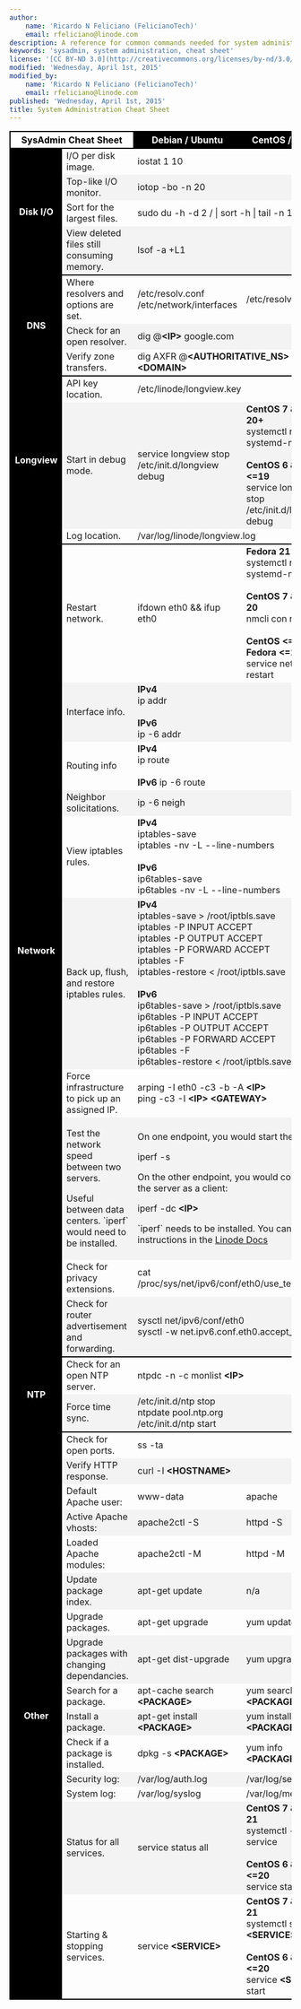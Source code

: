 ```yaml
---
author:
    name: 'Ricardo N Feliciano (FelicianoTech)'
    email: rfeliciano@linode.com
description: A reference for common commands needed for system administration.
keywords: 'sysadmin, system administration, cheat sheet'
license: '[CC BY-ND 3.0](http://creativecommons.org/licenses/by-nd/3.0/us/)'
modified: 'Wednesday, April 1st, 2015'
modified_by:
    name: 'Ricardo N Feliciano (FelicianoTech)'
    email: rfeliciano@linode.com
published: 'Wednesday, April 1st, 2015'
title: System Administration Cheat Sheet
---
```


<style type="text/css">
#cs-table {
	width: 100%;
}

#cs-table #col1 {
	background-color: #000000;
	width: 10%;
	color: #FFFFFF;
	font-weight: bold;
}

#cs-table #col2 {
	width: 24%;
}

#cs-table #col3and4 {
	width: 33%;
}

#cs-table thead, #cs-table tbody {
	border: 2px solid #000000;
}
	#cs-table-title {
		background-color: #FFFFFF;
		color: #000000;
	}

	#cs-table th ~ th {
		background-color: #000000;
		color: #FFFFFF;
	}

	#cs-table tbody th:first-child {
		color: #FFFFFF;
	}

	#cs-table tbody tr:nth-child(even) {
		background-color: #F3F3F3;
	}
</style>

<table id="cs-table">
<colgroup>
	<col id="col1">
	<col id="col2">
	<col id="col3and4" span="2">
</colgroup>
<thead>
	<tr>
		<th id="cs-table-title" colspan="2">SysAdmin Cheat Sheet</th>
		<th scope="col">Debian / Ubuntu</th>
		<th scope="col">CentOS / Fedora</th>
	</tr>
</thead>
<tbody>
	<tr>
		<th rowspan="4" scope="rowgroup">Disk I/O</th>
		<td>I/O per disk image.</td>
		<td colspan="2">iostat 1 10</td>
	</tr>
	<tr>
		<td>Top-like I/O monitor.</td>
		<td colspan="2">iotop -bo -n 20</td>
	</tr>
	<tr>
		<td>Sort for the largest files.</td>
		<td colspan="2">sudo du -h -d 2 / | sort -h | tail -n 15</td>
	</tr>
	<tr>
		<td>View deleted files still consuming memory.</td>
		<td colspan="2">lsof -a +L1</td>
	</tr>
</tbody>
<tbody>
	<tr>
		<th rowspan="3" scope="rowgroup">DNS</th>
		<td>Where resolvers and options are set.</td>
		<td>/etc/resolv.conf<br />
		/etc/network/interfaces</td>
		<td>/etc/resolv.conf</td>
	</tr>
	<tr>
		<td>Check for an open resolver.</td>
		<td colspan="2">dig @<strong>&lt;IP&gt;</strong> google.com</td>
	</tr>
	<tr>
		<td>Verify zone transfers.</td>
		<td colspan="2">dig AXFR @<strong>&lt;AUTHORITATIVE_NS&gt;
		&lt;DOMAIN&gt;</strong></td>
	</tr>
</tbody>
<tbody>
	<tr>
		<th rowspan="3" scope="rowgroup">Longview</th>
		<td>API key location.</td>
		<td colspan="2">/etc/linode/longview.key</td>
	</tr>
	<tr>
		<td>Start in debug mode.</td>
		<td>
			service longview stop<br />
			/etc/init.d/longview debug
		</td>
		<td>
			<strong>CentOS 7 & Fedora 20+</strong><br />
			systemctl restart systemd-networkd<br />
			<br />
			<strong>CentOS 6 & Fedora &lt;=19</strong><br />
			service longview stop<br />
			/etc/init.d/longview debug
		</td>
	</tr>
	<tr>
		<td>Log location.</td>
		<td colspan="2">/var/log/linode/longview.log</td>
	</tr>
</tbody>
<tbody>
	<tr>
		<th rowspan="10" scope="rowgroup">Network</th>
		<td>Restart network.</td>
		<td>ifdown eth0 && ifup eth0</td>
		<td>
			<strong>Fedora 21</strong><br />
			systemctl restart systemd-networkd<br />
			<br />
			<strong>CentOS 7 & Fedora 20</strong><br />
			nmcli con reload<br />
			<br />
			<strong>CentOS &lt;=6 Fedora &lt;=19</strong>
			service network restart
		</td>
	</tr>
	<tr>
		<td>Interface info.</td>
		<td colspan="2">
			<strong>IPv4</strong><br />
			ip addr<br />
			<br />
			<strong>IPv6</strong><br />
			ip -6 addr
		</td>
	</tr>
	<tr>
		<td>Routing info</td>
		<td colspan="2">
			<strong>IPv4</strong><br />
			ip route<br />
			<br />
			<strong>IPv6</strong>
			ip -6 route
		</td>
	</tr>
	<tr>
		<td>Neighbor solicitations.</td>
		<td colspan="2">ip -6 neigh</td>
	</tr>
	<tr>
		<td>View iptables rules.</td>
		<td colspan="2">
			<strong>IPv4</strong><br />
			iptables-save<br />
			iptables -nv -L --line-numbers<br />
			<br />
			<strong>IPv6</strong><br />
			ip6tables-save<br />
			ip6tables -nv -L --line-numbers
		</td>
	</tr>
	<tr>
		<td>Back up, flush, and restore iptables rules.</td>
		<td colspan="2">
			<strong>IPv4</strong><br />
			iptables-save > /root/iptbls.save<br />
			iptables -P INPUT ACCEPT<br />
			iptables -P OUTPUT ACCEPT<br />
			iptables -P FORWARD ACCEPT<br />
			iptables -F<br />
			iptables-restore < /root/iptbls.save<br />
			<br />
			<strong>IPv6</strong><br />
			ip6tables-save > /root/iptbls.save<br />
			ip6tables -P INPUT ACCEPT<br />
			ip6tables -P OUTPUT ACCEPT<br />
			ip6tables -P FORWARD ACCEPT<br />
			ip6tables -F<br />
			ip6tables-restore < /root/iptbls.save
		</td>
	</tr>
	<tr>
		<td>Force infrastructure to pick up an assigned IP.</td>
		<td colspan="2">
			arping -I eth0 -c3 -b -A <strong>&lt;IP&gt;</strong><br />
			ping -c3 -I <strong>&lt;IP&gt; &lt;GATEWAY&gt;</strong>
		</td>
	</tr>
	<tr>
		<td>
			<p>Test the network speed between two servers.</p>
			<p>Useful between data centers. `iperf` would need to be installed.</p>
		</td>
		<td colspan="2">
			<p>On one endpoint, you would start the server:</p>
			<p class="center">iperf -s</p>
			<p>On the other endpoint, you would connect to the server as a
			client:</p>
			<p class="center">iperf -dc <strong>&lt;IP&gt;</strong></p>
			<p>`iperf` needs to be installed. You can find instructions in the <a
			href="https://www.linode.com/docs/networking/diagnostics/diagnosing-network-speed-with-iperf">Linode
			Docs</a></p>
		</td>
	</tr>
	<tr>
		<td>Check for privacy extensions.</td>
		<td colspan="2">cat /proc/sys/net/ipv6/conf/eth0/use_tempaddr</td>
	</tr>
	<tr>
		<td>Check for router advertisement and forwarding.</td>
		<td colspan="2">
			sysctl net/ipv6/conf/eth0<br />
			sysctl -w net.ipv6.conf.eth0.accept_ra = 1
		</td>
	</tr>
</tbody>
<tbody>
	<tr>
		<th rowspan="2">NTP</th>
		<td>Check for an open NTP server.</td>
		<td colspan="2">ntpdc -n -c monlist <strong>&lt;IP&gt;</strong></td>
	</tr>
	<tr>
		<td>Force time sync.</td>
		<td colspan="2">
			/etc/init.d/ntp stop<br />
			ntpdate pool.ntp.org<br />
			/etc/init.d/ntp start
		</td>
	</tr>
</tbody>
<tbody>
	<tr>
		<th rowspan="15">Other</th>
		<td>Check for open ports.</td>
		<td colspan="2">ss -ta</td>
	</tr>
	<tr>
		<td>Verify HTTP response.</td>
		<td colspan="2">curl -I <strong>&lt;HOSTNAME&gt;</strong></td>
	</tr>
	<tr>
		<td>Default Apache user:</td>
		<td>www-data</td>
		<td>apache</td>
	</tr>
	<tr>
		<td>Active Apache vhosts:</td>
		<td>apache2ctl -S</td>
		<td>httpd -S</td>
	</tr>
	<tr>
		<td>Loaded Apache modules:</td>
		<td>apache2ctl -M</td>
		<td>httpd -M</td>
	</tr>
	<tr>
		<td>Update package index.</td>
		<td>apt-get update</td>
		<td>n/a</td>
	</tr>
	<tr>
		<td>Upgrade packages.</td>
		<td>apt-get upgrade</td>
		<td>yum update</td>
	</tr>		
	<tr>
		<td>Upgrade packages with changing dependancies.</td>
		<td>apt-get dist-upgrade</td>
		<td>yum upgrade</td>
	</tr>
	<tr>
		<td>Search for a package.</td>
		<td>apt-cache search <strong>&lt;PACKAGE&gt;</strong></td>
		<td>yum search <strong>&lt;PACKAGE&gt;</strong></td>
	</tr>
	<tr>
		<td>Install a package.</td>
		<td>apt-get install <strong>&lt;PACKAGE&gt;</strong></td>
		<td>yum install <strong>&lt;PACKAGE&gt;</strong></td>
	</tr>
	<tr>
		<td>Check if a package is installed.</td>
		<td>dpkg -s <strong>&lt;PACKAGE&gt;</strong></td>
		<td>yum info <strong>&lt;PACKAGE&gt;</strong></td>
	</tr>
	<tr>
		<td>Security log:</td>
		<td>/var/log/auth.log</td>
		<td>/var/log/secure</td>
	</tr>
	<tr>
		<td>System log:</td>
		<td>/var/log/syslog</td>
		<td>/var/log/messages</td>
	</tr>
	<tr>
		<td>Status for all services.</td>
		<td>service status all</td>
		<td>
			<strong>CentOS 7 & Fedora 21</strong><br />
			systemctl -t service<br />
			<br />
			<strong>CentOS 6 & Fedora &lt;=20</strong><br />
			service status all
		</td>
	</tr>
	<tr>
		<td>Starting & stopping services.</td>
		<td>service <strong>&lt;SERVICE&gt;</strong></td>
		<td>
			<strong>CentOS 7 & Fedora 21</strong><br />
			systemctl start <strong>&lt;SERVICE&gt;</strong>.service<br />
			<br />
			<strong>CentOS 6 & Fedora &lt;=20</strong><br />
			service <strong>&lt;SERVICE&gt;</strong> start
		</td>
	</tr>
</tbody>
</table>
